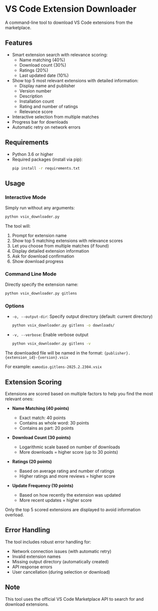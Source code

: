 # VS Code Extension Downloader

A command-line tool to download VS Code extensions from the marketplace.

## Features

- Smart extension search with relevance scoring:
  - Name matching (40%)
  - Download count (30%)
  - Ratings (20%)
  - Last updated date (10%)
- Show top 5 most relevant extensions with detailed information:
  - Display name and publisher
  - Version number
  - Description
  - Installation count
  - Rating and number of ratings
  - Relevance score
- Interactive selection from multiple matches
- Progress bar for downloads
- Automatic retry on network errors

## Requirements

- Python 3.6 or higher
- Required packages (install via pip):
  ```bash
  pip install -r requirements.txt
  ```

## Usage

### Interactive Mode
Simply run without any arguments:
```bash
python vsix_downloader.py
```
The tool will:
1. Prompt for extension name
2. Show top 5 matching extensions with relevance scores
3. Let you choose from multiple matches (if found)
4. Display detailed extension information
5. Ask for download confirmation
6. Show download progress

### Command Line Mode
Directly specify the extension name:
```bash
python vsix_downloader.py gitlens
```

### Options

- `-o, --output-dir`: Specify output directory (default: current directory)
  ```bash
  python vsix_downloader.py gitlens -o downloads/
  ```

- `-v, --verbose`: Enable verbose output
  ```bash
  python vsix_downloader.py gitlens -v
  ```

The downloaded file will be named in the format:
`{publisher}.{extension_id}-{version}.vsix`

For example:
`eamodio.gitlens-2025.2.2304.vsix`

## Extension Scoring

Extensions are scored based on multiple factors to help you find the most relevant ones:

- **Name Matching (40 points)**
  - Exact match: 40 points
  - Contains as whole word: 30 points
  - Contains as part: 20 points

- **Download Count (30 points)**
  - Logarithmic scale based on number of downloads
  - More downloads = higher score (up to 30 points)

- **Ratings (20 points)**
  - Based on average rating and number of ratings
  - Higher ratings and more reviews = higher score

- **Update Frequency (10 points)**
  - Based on how recently the extension was updated
  - More recent updates = higher score

Only the top 5 scored extensions are displayed to avoid information overload.

## Error Handling

The tool includes robust error handling for:
- Network connection issues (with automatic retry)
- Invalid extension names
- Missing output directory (automatically created)
- API response errors
- User cancellation (during selection or download)

## Note

This tool uses the official VS Code Marketplace API to search for and download extensions.

